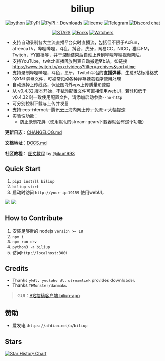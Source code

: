 <div align="center">

# biliup

[![python](https://img.shields.io/badge/python-3.7%2B-blue)](http://www.python.org/download)
[![PyPI](https://img.shields.io/pypi/v/biliup)](https://pypi.org/project/biliup)
[![PyPI - Downloads](https://img.shields.io/pypi/dm/biliup)](https://pypi.org/project/biliup)
[![license](https://img.shields.io/github/license/biliup/biliup)](https://github.com/biliup/biliup/blob/master/LICENSE)
[![Telegram](https://img.shields.io/badge/Telegram-Group-blue.svg?logo=telegram)](https://t.me/+IkpIABHqy6U0ZTQ5)
[![Discord chat][discord-badge]][discord-url]

[![STARS](https://img.shields.io/github/stars/biliup/biliup?style=social)](https://github.com/biliup/biliup/stargazers)
[![Forks](https://img.shields.io/github/forks/biliup/biliup?style=social)](https://github.com/biliup/biliup/network)
[![Watchers](https://img.shields.io/github/watchers/biliup/biliup.svg?style=social)](https://github.com/biliup/biliup/watchers)


</div>

[discord-badge]: https://img.shields.io/discord/1015494098481852447.svg?logo=discord
[discord-url]: https://discord.gg/shZmdxDFB7

* 支持自动录制各大主流直播平台实时直播流，包括但不限于AcFun，afreecaTV，哔哩哔哩，斗鱼，抖音，虎牙，网易CC，NICO，猫耳FM，
Twitch，YY直播等，并于录制结束后自动上传到哔哩哔哩视频网站。
* 支持YouTube，twitch直播回放列表自动搬运至b站，如链接 https://www.twitch.tv/xxxx/videos?filter=archives&sort=time
* 支持录制哔哩哔哩，斗鱼，虎牙，Twitch平台的**直播弹幕**，生成B站标准格式的XML弹幕文件，可被常见的各种弹幕挂载程序使用处理
* 自动选择上传线路，保证国内外vps上传质量和速度
* 从 v0.4.32 版本开始，不依赖配置文件可直接使用webUI，若想和低于 v0.4.32 时一致使用配置文件，请添加启动参数`--no-http`
* 可分别控制下载与上传并发量
* ~~支持 cos-internal，腾讯云上海内网上传，免流 + 大幅提速~~
* 实验性功能：
    - 防止录制花屏（使用默认的stream-gears下载器就会有这个功能）
    

**更新日志**：[CHANGELOG.md](https://biliup.github.io/biliup/docs/guide/changelog)

**文档地址**：[DOCS.md](https://biliup.github.io/biliup/docs/guide/introduction/)

**社区教程**： [图文教程](https://www.bilibili.com/read/cv33195912) by [@ikun1993](https://github.com/ikun1993)

## Quick Start

1. `pip3 install biliup`
2. `biliup start`
3. 启动时访问 `http://your-ip:19159` 使用webUI，

![](.github/resource/light.png)
![](.github/resource/dark.png)

## How to Contribute
1. 安装足够新的 nodejs `version >= 18`
2. `npm i`
3. `npm run dev`
4. `python3 -m biliup`
5. 访问`http://localhost:3000`

## Credits
* Thanks `ykdl, youtube-dl, streamlink` provides downloader.
* Thanks `THMonster/danmaku`.
> GUI：[B站投稿客户端 biliup-app](https://github.com/ForgQi/Caution)

## 赞助
* 爱发电 :`https://afdian.net/a/biliup`

## Stars
[![Star History Chart](https://api.star-history.com/svg?repos=biliup/biliup&type=Date)](https://star-history.com/#biliup/biliup&Date)
